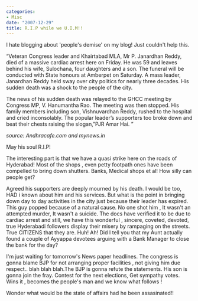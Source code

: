 ```yaml
---
categories:
- Misc
date: "2007-12-29"
title: R.I.P while we U.I.M!!
---
```


I hate blogging about 'people's demise' on my blog! Just couldn't help this.

“Veteran Congress leader and Khairtabad MLA, Mr P. Janardhan Reddy, died of a massive cardiac arrest here on Friday. He was 59 and leaves behind his wife, Sulochana, four daughters and a son. The funeral will be conducted with State honours at Amberpet on Saturday. A mass leader, Janardhan Reddy held sway over city politics for nearly three decades. His sudden death was a shock to the people of the city.

The news of his sudden death was relayed to the GHCC meeting by Congress MP, V. Hanumantha Rao. The meeting was then stopped. His family members including son, Vishnuvardhan Reddy, rushed to the hospital and cried inconsolably. The popular leader’s supporters too broke down and beat their chests raising the slogan,”PJR Amar Hai. ”

_source: Andhracafe.com and mynews.in_

May his soul R.I.P!

The interesting part is that we have a quasi strike here on the roads of Hyderabad! Most of the shops , even petty footpath ones have been compelled to bring down shutters. Banks, Medical shops et al! How silly can people get?

Agreed his supporters are deeply mourned by his death. I would be too, HAD i known about him and his services. But what is the point in bringing down day to day activities in the city just because their leader has expired. This guy popped because of a natural cause. No one shot him , It wasn't an attempted murder, It wasn't a suicide. The docs have verified it to be due to cardiac arrest and still, we have this wonderful , sincere, coveted, devoted, true Hyderabadi followers display their misery by rampaging on the streets. True CITIZENS that they are. Huh! Ah! Did I tell you that my Aunt actually found a couple of Ayyappa devotees arguing with a Bank Manager to close the bank for the day?

I'm just waiting for tomorrow's News paper headlines. The congress is gonna blame BJP for not arranging proper facilities , not giving him due respect.. blah blah blah.The BJP is gonna refute the statements. His son is gonna join the fray. Contest for the next elections, Get sympathy votes. Wins it , becomes the people's man and we know what follows !

Wonder what would be the state of affairs had he been assasinated!!
